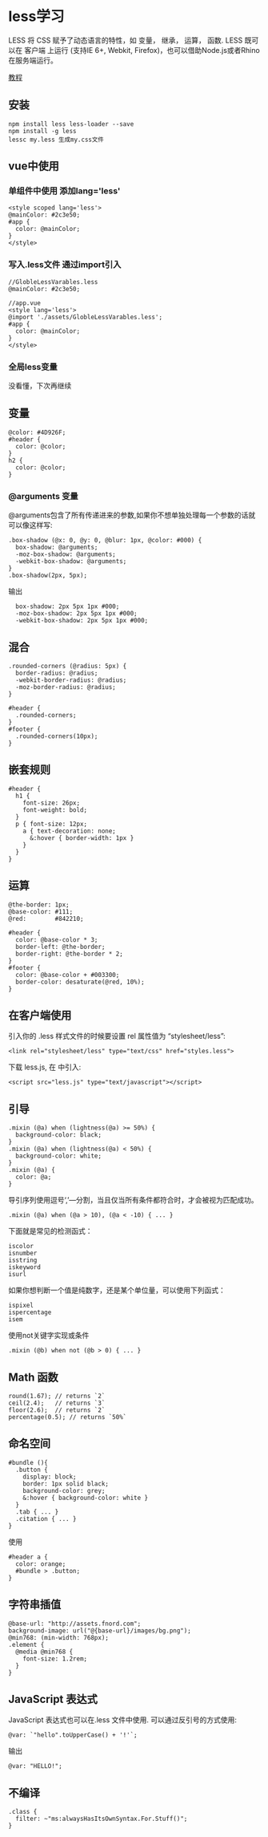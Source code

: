 ﻿# less学习
LESS 将 CSS 赋予了动态语言的特性，如 变量， 继承， 运算， 函数. LESS 既可以在 客户端 上运行 (支持IE 6+, Webkit, Firefox)，也可以借助Node.js或者Rhino在服务端运行。

[教程](http://www.bootcss.com/p/lesscss/)

## 安装
```
npm install less less-loader --save
npm install -g less
lessc my.less 生成my.css文件
```

## vue中使用

### 单组件中使用 添加lang='less'
```
<style scoped lang='less'>
@mainColor: #2c3e50;
#app {
  color: @mainColor;
}
</style>
```

### 写入.less文件 通过import引入
```
//GlobleLessVarables.less
@mainColor: #2c3e50;

//app.vue
<style lang='less'>
@import './assets/GlobleLessVarables.less';
#app {
  color: @mainColor;
}
</style>
```

### 全局less变量

没看懂，下次再继续

## 变量
```
@color: #4D926F;
#header {
  color: @color;
}
h2 {
  color: @color;
}
```

### @arguments 变量
@arguments包含了所有传递进来的参数,如果你不想单独处理每一个参数的话就可以像这样写:
```
.box-shadow (@x: 0, @y: 0, @blur: 1px, @color: #000) {
  box-shadow: @arguments;
  -moz-box-shadow: @arguments;
  -webkit-box-shadow: @arguments;
}
.box-shadow(2px, 5px);
```
输出
```
  box-shadow: 2px 5px 1px #000;
  -moz-box-shadow: 2px 5px 1px #000;
  -webkit-box-shadow: 2px 5px 1px #000;
```

## 混合
```
.rounded-corners (@radius: 5px) {
  border-radius: @radius;
  -webkit-border-radius: @radius;
  -moz-border-radius: @radius;
}

#header {
  .rounded-corners;
}
#footer {
  .rounded-corners(10px);
}
```

## 嵌套规则
```
#header {
  h1 {
    font-size: 26px;
    font-weight: bold;
  }
  p { font-size: 12px;
    a { text-decoration: none;
      &:hover { border-width: 1px }
    }
  }
}
```

## 运算
```
@the-border: 1px;
@base-color: #111;
@red:        #842210;

#header {
  color: @base-color * 3;
  border-left: @the-border;
  border-right: @the-border * 2;
}
#footer { 
  color: @base-color + #003300;
  border-color: desaturate(@red, 10%);
}
```

## 在客户端使用
引入你的 .less 样式文件的时候要设置 rel 属性值为 “stylesheet/less”:
```
<link rel="stylesheet/less" type="text/css" href="styles.less">
```
下载 less.js, 在<head> 中引入:
```
<script src="less.js" type="text/javascript"></script>
```
## 引导
```
.mixin (@a) when (lightness(@a) >= 50%) {
  background-color: black;
}
.mixin (@a) when (lightness(@a) < 50%) {
  background-color: white;
}
.mixin (@a) {
  color: @a;
}
```

导引序列使用逗号‘,’—分割，当且仅当所有条件都符合时，才会被视为匹配成功。
```
.mixin (@a) when (@a > 10), (@a < -10) { ... }
```
下面就是常见的检测函式：
```
iscolor
isnumber
isstring
iskeyword
isurl
```
如果你想判断一个值是纯数字，还是某个单位量，可以使用下列函式：
```
ispixel
ispercentage
isem
```
使用not关键字实现或条件
```
.mixin (@b) when not (@b > 0) { ... }
```

## Math 函数
```
round(1.67); // returns `2`
ceil(2.4);   // returns `3`
floor(2.6);  // returns `2`
percentage(0.5); // returns `50%`
```
## 命名空间
```
#bundle (){
  .button {
    display: block;
    border: 1px solid black;
    background-color: grey;
    &:hover { background-color: white }
  }
  .tab { ... }
  .citation { ... }
}
```
使用
```
#header a {
  color: orange;
  #bundle > .button;
}
```

## 字符串插值
```
@base-url: "http://assets.fnord.com";
background-image: url("@{base-url}/images/bg.png");
@min768: (min-width: 768px);
.element {
  @media @min768 {
    font-size: 1.2rem;
  }
}
```

## JavaScript 表达式

JavaScript 表达式也可以在.less 文件中使用. 可以通过反引号的方式使用:
```
@var: `"hello".toUpperCase() + '!'`;
```
输出
```
@var: "HELLO!";
```

## 不编译
```
.class {
  filter: ~"ms:alwaysHasItsOwnSyntax.For.Stuff()";
}
```

